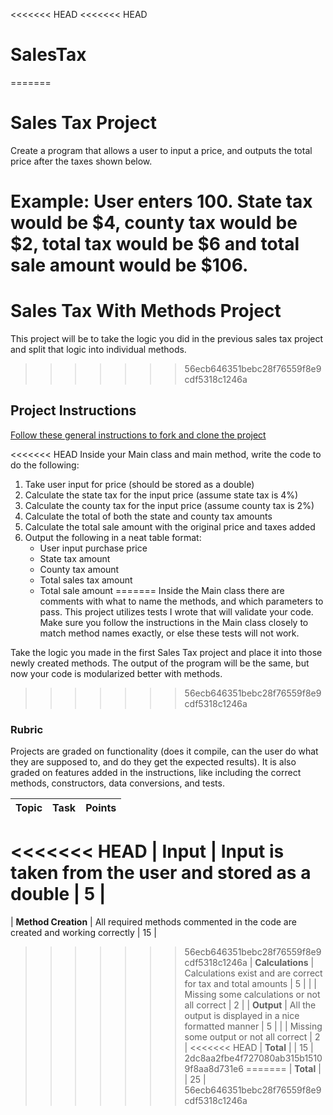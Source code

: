 <<<<<<< HEAD
<<<<<<< HEAD
# SalesTax
=======
# Sales Tax Project
Create a program that allows a user to input a price, and outputs the total price after the taxes shown
below.

Example: User enters 100. State tax would be $4, county tax would be $2, total tax would be $6 and
total sale amount would be $106.
=======
# Sales Tax With Methods Project

This project will be to take the logic you did in
the previous sales tax project and split that logic into individual
methods. 
>>>>>>> 56ecb646351bebc28f76559f8e9cdf5318c1246a

## Project Instructions

[Follow these general instructions to fork and clone the project](https://ihccjava.github.io/docs/general-project-instructions/)

<<<<<<< HEAD
Inside your Main class and main method, write the code to do the following:
1. Take user input for price (should be stored as a double)
2. Calculate the state tax for the input price (assume state tax is 4%)
3. Calculate the county tax for the input price (assume county tax is 2%)
4. Calculate the total of both the state and county tax amounts
5. Calculate the total sale amount with the original price and taxes added
6. Output the following in a neat table format:
   - User input purchase price
   - State tax amount
   - County tax amount
   - Total sales tax amount
   - Total sale amount
=======
Inside the Main class there are comments with what to name the methods, and which parameters to pass. This project utilizes tests I wrote that will validate your code. Make sure you follow
the instructions in the Main class closely to match method names exactly, or else these tests will not work.

Take the logic you made in the first Sales Tax project and place it into those newly created methods. The output of the program will be the same, but now your code is modularized better with methods. 
>>>>>>> 56ecb646351bebc28f76559f8e9cdf5318c1246a

### Rubric

Projects are graded on functionality (does it compile, can the user do what they are supposed to, and do they get the expected results). It is also graded on features added in the instructions, like including the correct methods, constructors, data conversions, and tests.

| Topic                                 | Task                                                                | Points |
|---------------------------------------|---------------------------------------------------------------------|--------|
<<<<<<< HEAD
| **Input**                             | Input is taken from the user and stored as a double                 | 5     |
=======
| **Method Creation**                   | All required methods commented in the code are created and working correctly                | 15     |
>>>>>>> 56ecb646351bebc28f76559f8e9cdf5318c1246a
| **Calculations**                      | Calculations exist and are correct for tax and total amounts        | 5     |
|                                       | Missing some calculations or not all correct                        | 2     |
| **Output**                            | All the output is displayed in a nice formatted manner              | 5     |
|                                       | Missing some output or not all correct                              | 2     |
<<<<<<< HEAD
| **Total**                             |                                                                     | 15     |
>>>>>>> 2dc8aa2fbe4f727080ab315b15109f8aa8d731e6
=======
| **Total**                             |                                                                     | 25     |
>>>>>>> 56ecb646351bebc28f76559f8e9cdf5318c1246a
